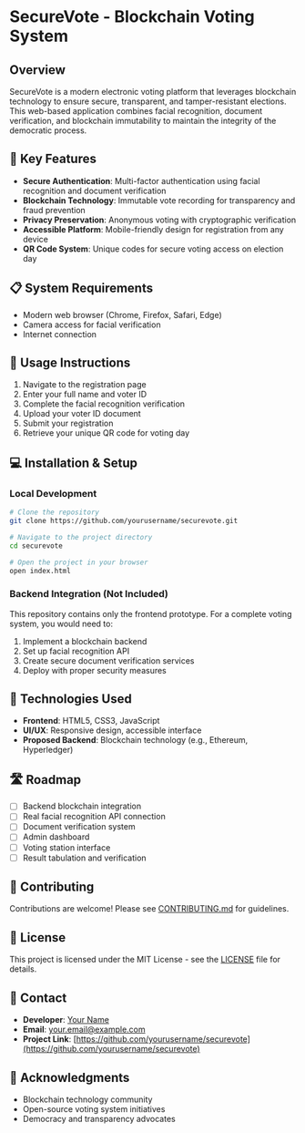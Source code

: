 # SecureVote - Blockchain Voting System

## Overview
SecureVote is a modern electronic voting platform that leverages blockchain technology to ensure secure, transparent, and tamper-resistant elections. This web-based application combines facial recognition, document verification, and blockchain immutability to maintain the integrity of the democratic process.

## 🔑 Key Features

- **Secure Authentication**: Multi-factor authentication using facial recognition and document verification
- **Blockchain Technology**: Immutable vote recording for transparency and fraud prevention
- **Privacy Preservation**: Anonymous voting with cryptographic verification
- **Accessible Platform**: Mobile-friendly design for registration from any device
- **QR Code System**: Unique codes for secure voting access on election day

## 📋 System Requirements

- Modern web browser (Chrome, Firefox, Safari, Edge)
- Camera access for facial verification
- Internet connection

## 📝 Usage Instructions

1. Navigate to the registration page
2. Enter your full name and voter ID
3. Complete the facial recognition verification
4. Upload your voter ID document
5. Submit your registration
6. Retrieve your unique QR code for voting day

## 💻 Installation & Setup

### Local Development
```bash
# Clone the repository
git clone https://github.com/yourusername/securevote.git

# Navigate to the project directory
cd securevote

# Open the project in your browser
open index.html
```

### Backend Integration (Not Included)
This repository contains only the frontend prototype. For a complete voting system, you would need to:

1. Implement a blockchain backend
2. Set up facial recognition API
3. Create secure document verification services
4. Deploy with proper security measures

## 🔧 Technologies Used

- **Frontend**: HTML5, CSS3, JavaScript
- **UI/UX**: Responsive design, accessible interface
- **Proposed Backend**: Blockchain technology (e.g., Ethereum, Hyperledger)

## 🛣️ Roadmap

- [ ] Backend blockchain integration
- [ ] Real facial recognition API connection
- [ ] Document verification system
- [ ] Admin dashboard
- [ ] Voting station interface
- [ ] Result tabulation and verification

## 🤝 Contributing

Contributions are welcome! Please see [CONTRIBUTING.md](CONTRIBUTING.md) for guidelines.

## 📄 License

This project is licensed under the MIT License - see the [LICENSE](LICENSE) file for details.

## 👥 Contact

- **Developer**: [Your Name](https://github.com/yourusername)
- **Email**: your.email@example.com
- **Project Link**: [https://github.com/yourusername/securevote](https://github.com/yourusername/securevote)

## 🙏 Acknowledgments

- Blockchain technology community
- Open-source voting system initiatives
- Democracy and transparency advocates
